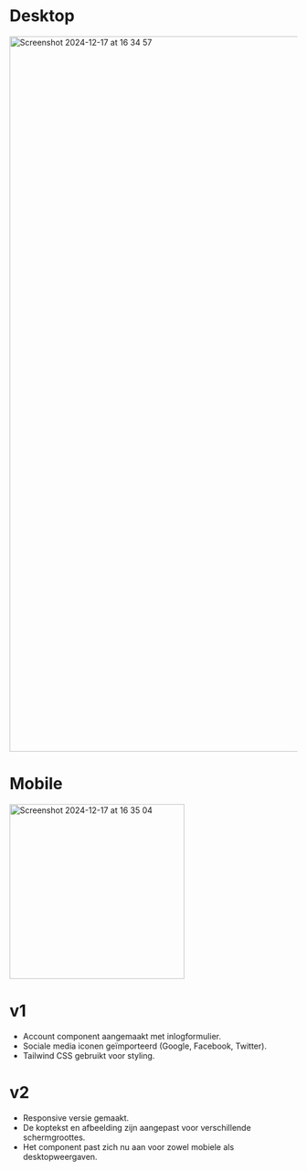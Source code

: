 # Desktop
<img width="1253" alt="Screenshot 2024-12-17 at 16 34 57" src="https://github.com/user-attachments/assets/92b51986-4e43-4e0e-8609-3cc84e4b2255" />

# Mobile
<img width="306" alt="Screenshot 2024-12-17 at 16 35 04" src="https://github.com/user-attachments/assets/5d4a5100-914e-4dab-821c-b73d83c0b714" />

# v1
- Account component aangemaakt met inlogformulier.
- Sociale media iconen geïmporteerd (Google, Facebook, Twitter).
- Tailwind CSS gebruikt voor styling.

# v2
- Responsive versie gemaakt.
- De koptekst en afbeelding zijn aangepast voor verschillende schermgroottes.
- Het component past zich nu aan voor zowel mobiele als desktopweergaven.
